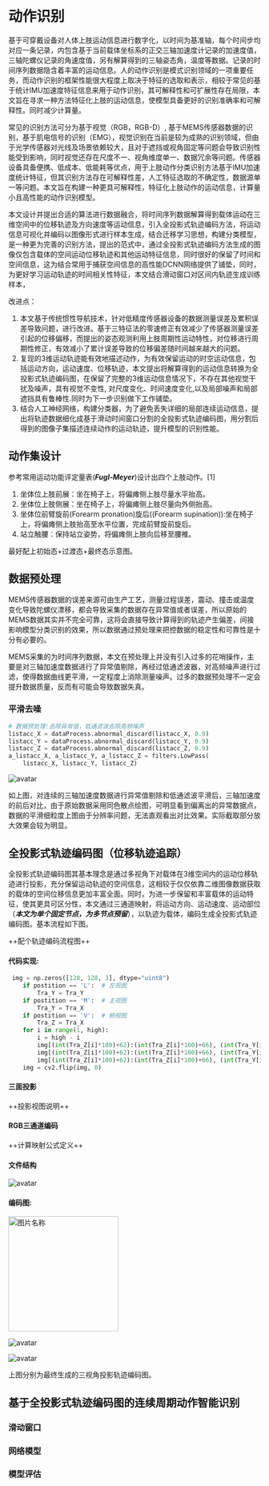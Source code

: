 
# 动作识别
基于可穿戴设备对人体上肢运动信息进行数字化，以时间为基准轴，每个时间步均对应一条记录，内包含基于当前载体坐标系的正交三轴加速度计记录的加速度值，三轴陀螺仪记录的角速度值，另有解算得到的三轴姿态角，温度等数据。记录的时间序列数据隐含着丰富的运动信息。人的动作识别是模式识别领域的一项重要任务，而动作识别的框架性能很大程度上取决于特征的选取和表示，相较于常见的基于统计IMU加速度特征信息来用于动作识别，其可解释性和可扩展性存在局限，本文旨在寻求一种方法特征化上肢的运动信息，使模型具备更好的识别准确率和可解释性。同时减少计算量。

常见的识别方法可分为基于视觉（RGB，RGB-D）, 基于MEMS传感器数据的识别，基于肌电信号的识别（EMG），视觉识别在当前是较为成熟的识别领域，但由于光学传感器对光线及场景依赖较大，且对于遮挡或视角固定等问题会导致识别性能受到影响，同时视觉还存在尺度不一、视角维度单一、数据冗余等问题。传感器设备具备便携、低成本、低能耗等优点，用于上肢动作分类识别方法基于IMU加速度统计特征，但其识别方法存在可解释性差，人工特征选取的不确定性，数据源单一等问题。本文旨在构建一种更具可解释性，特征化上肢动作的运动信息，计算量小且高性能的动作识别模型。

本文设计并提出合适的算法进行数据融合，将时间序列数据解算得到载体运动在三维空间中的位移轨迹及方向速度等运动信息，引入全投影式轨迹编码方法，将运动信息可视化并编码以图像形式进行样本生成，结合迁移学习思想，构建分类模型，是一种更为完善的识别方法，提出的范式中，通过全投影式轨迹编码方法生成的图像仅包含载体的空间运动位移轨迹和其他运动特征信息，同时很好的保留了时间和空间信息，这为结合常用于捕获空间信息的高性能DCNN网络提供了铺垫，同时，为更好学习运动轨迹的时间相关性特征，本文结合滑动窗口对区间内轨迹生成训练样本，

改进点：
1. 本文基于传统惯性导航技术，针对低精度传感器设备的数据测量误差及累积误差导致问题，进行改进。基于三特征法的零速修正有效减少了传感器测量误差引起的位移偏移，而提出的姿态观测利用上肢周期性运动特性，对位移进行周期性修正，有效减小了累计误差导致的位移偏差随时间越来越大的问题。
2. 复现的3维运动轨迹能有效地描述动作，为有效保留运动的时空运动信息，包括运动方向，运动速度、位移轨迹，本文提出将解算得到的运动信息转换为全投影式轨迹编码图，在保留了完整的3维运动信息情况下，不存在其他视觉干扰及噪声，具有视觉不变性, 对尺度变化、时间速度变化,以及局部噪声和局部遮挡具有鲁棒性.同时为下一步识别做下工作铺垫。
3. 结合人工神经网络，构建分类器，为了避免丢失详细的局部连续运动信息，提出将轨迹数据细化成基于滑动时间窗口分割的全投影式轨迹编码图，用分割后得到的图像子集描述连续动作的运动轨迹，提升模型的识别性能。


## 动作集设计

参考常用运动功能评定量表(***Fugl-Meyer***)设计出四个上肢动作。[1]

1.	坐体位上肢前展：坐在椅子上，将偏瘫侧上肢尽量水平抬高。
1.  坐体位上肢侧展：坐在椅子上，将偏瘫侧上肢尽量向外侧抬高。
2.  坐体位前臂旋前(Forearm pronation)旋后((Forearm supination)):坐在椅子上，将偏瘫侧上肢抬高至水平位置，完成前臂旋前旋后。
3.  站立触腰：保持站立姿势，将偏瘫侧上肢向后移至腰椎。

最好配上初始态+过渡态+最终态示意图。

## 数据预处理
MEMS传感器数据的误差来源可由生产工艺，测量过程误差，震动、撞击或温度变化导致陀螺仪漂移，都会导致采集的数据存在异常值或者误差，所以原始的MEMS数据其实并不完全可靠，这将会直接导致计算得到的轨迹产生偏差，间接影响模型分类识别的效果，所以数据通过预处理来把控数据的稳定性和可靠性是十分有必要的。

MEMS采集的为时间序列数据，本文在预处理上并没有引入过多的花哨操作，主要是对三轴加速度数据进行了异常值剔除，再经过低通滤波器，对高频噪声进行过滤，使得数据曲线更平滑，一定程度上消除测量噪声。过多的数据预处理不一定会提升数据质量，反而有可能会导致数据失真。

### 平滑去噪

```python
# 数据预处理:去除异常值，低通滤波去除高频噪声
listacc_X = dataProcess.abnormal_discard(listacc_X, 0.9)
listacc_Y = dataProcess.abnormal_discard(listacc_Y, 0.9)
listacc_Z = dataProcess.abnormal_discard(listacc_Z, 0.9)
a_listacc_X, a_listacc_Y, a_listacc_Z = filters.LowPass(
    listacc_X, listacc_Y, listacc_Z)
```

![avatar](pic/preprocess.png)

如上图，对连续的三轴加速度数据进行异常值剔除和低通滤波平滑后，三轴加速度的前后对比，由于原始数据采用同色散点绘图，可明显看到偏离出的异常数据点，数据的平滑细粒度上图由于分辨率问题，无法直观看出对比效果。实际截取部分放大效果会较为明显。

## 全投影式轨迹编码图（位移轨迹追踪）
全投影式轨迹编码图其基本理念是通过多视角下对载体在3维空间内的运动位移轨迹进行投影，充分保留运动轨迹的空间信息，这相较于仅仅依靠二维图像数据获取的载体的空间位移信息更加丰富全面。同时，为进一步保留和丰富载体的运动特征，使其更具可区分性，本文通过三通道映射，将运动方向、运动速度、运动部位（***本文为单个固定节点，为多节点预留***），以轨迹为载体，编码生成全投影式轨迹编码图。基本流程如下图。

++配个轨迹编码流程图++

#### 代码实现:
```python
 img = np.zeros([128, 128, 3], dtype="uint8")
    if postition == 'L':  # 左视图
        Tra_Y = Tra_Y
    if postition == 'M':  # 主视图
        Tra_Y = Tra_X
    if postition == 'V':  # 俯视图
        Tra_Z = Tra_X
    for i in range(1, high):
        i = high - i
        img[(int(Tra_Z[i]*100)+62):(int(Tra_Z[i]*100)+66), (int(Tra_Y[i]*100)+62):(int(Tra_Y[i]*100)+66), 0] = V[i]/max(V)*255  # blue：运动速度
        img[(int(Tra_Z[i]*100)+62):(int(Tra_Z[i]*100)+66), (int(Tra_Y[i]*100)+62):(int(Tra_Y[i]*100)+66), 1] = (1-(i/high))*255  # green: 离初始态时间越远，该通道颜色值越浅，考虑到传感器数据随时间推移可靠性降低的现实情况。
        img[(int(Tra_Z[i]*100)+62):(int(Tra_Z[i]*100)+66), (int(Tra_Y[i]*100)+62):(int(Tra_Y[i]*100)+66), 2] = T/3*255  # red   # 本文固定单节点部位，固定值T=1
    img = cv2.flip(img, 0)
```

#### 三面投影
++投影视图说明++
#### RGB三通道编码
++计算映射公式定义++

#### 文件结构
![avatar](pic/construction.png)

#### 编码图:

<img src="pic/L.png" width = "220" height = "230" alt="图片名称" /> 

![avatar](pic/M.png)  

![avatar](pic/V.png)

上图分别为最终生成的三视角投影轨迹编码图。

## 基于全投影式轨迹编码图的连续周期动作智能识别


### 滑动窗口


### 网络模型


### 模型评估